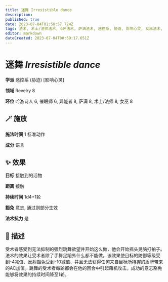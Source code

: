 ```yaml
---
title: 迷舞 Irresistible dance
description: 
published: true
date: 2023-07-04T01:50:57.724Z
tags: 法术, 术士/法师法术, 6环法术, 萨满法术, 惑控系, 胁迫, 影响心灵, 女巫法术, 吟游诗人法术, 8环法术, 异能者法术, 催眠师法术, revelry
editor: markdown
dateCreated: 2023-07-04T00:59:17.651Z
---
```


# **迷舞** *Irresistible dance*

**学派** 惑控系 (胁迫) \[影响心灵\] 

**领域** Revelry 8

**环位** 吟游诗人 6, 催眠师 6, 异能者 8, 萨满 8, 术士/法师 8, 女巫 8

## 🪄 施放

**施法时间** 1 标准动作

**成分** 语言

## ✨ 效果 

**目标** 接触到的活物 

**距离** 接触  

**持续时间** 1d4+1轮 

**豁免** 意志, 通过则部分生效

**法术抗力** 是

## 📖 描述

受术者感受到无法抑制的强烈跳舞欲望并开始这么做，他会开始摇头晃脑打拍子。法术的效果让受术者除了手舞足蹈外什么都不能做。该效果使目标的防御等级受到-4减值、反射豁免受到-10减值、并且无法获得任何来自目标所持握的盾牌带来的AC加值。跳舞的受术者每轮都会在他的回合中引起藉机攻击。成功的意志豁免能够将效果的持续时间降至1轮。
    
